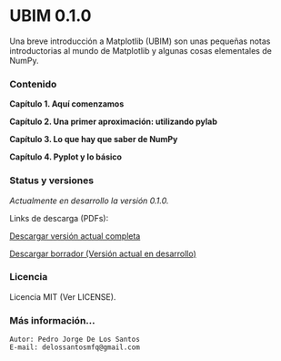 # UBIM 0.1.0

Una breve introducción a Matplotlib (UBIM) son unas pequeñas notas introductorias al mundo de Matplotlib y 
algunas cosas elementales de NumPy.

### Contenido

**Capítulo 1. Aquí comenzamos**

**Capítulo 2. Una primer aproximación: utilizando pylab**

**Capítulo 3. Lo que hay que saber de NumPy**

**Capítulo 4. Pyplot y lo básico**


### Status y versiones

*Actualmente en desarrollo la versión 0.1.0.*


Links de descarga (PDFs):

[Descargar versión actual completa](http://labdls.blogspot.mx)

[Descargar borrador (Versión actual en desarrollo)](http://labdls.blogspot.mx)


### Licencia

Licencia MIT (Ver LICENSE).


### Más información...

```
Autor: Pedro Jorge De Los Santos
E-mail: delossantosmfq@gmail.com
```